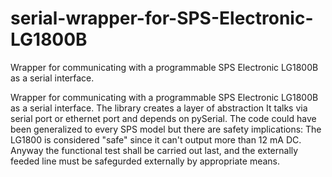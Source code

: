 # serial-wrapper-for-SPS-Electronic-LG1800B
Wrapper for communicating with a programmable SPS Electronic LG1800B as a serial interface.

Wrapper for communicating with a programmable SPS Electronic LG1800B as a serial interface.
The library creates a layer of abstraction
It talks via serial port or ethernet port and depends on pySerial.
The code could have been generalized to every SPS model but there are safety implications:
The LG1800 is considered "safe" since it can't output more than 12 mA DC.
Anyway the functional test shall be carried out last, and the externally feeded line must be safegurded externally by appropriate means.
